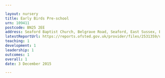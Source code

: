 ```yaml
---

layout: nursery
title: Early Birds Pre-school
urn: 109411
postcode: BN25 2EE
address: Seaford Baptist Church, Belgrave Road, Seaford, East Sussex, BN25 2EE
latestReportUrl: https://reports.ofsted.gov.uk/provider/files/2531359/urn/109411.pdf
teaching: 1
development: 1
leadership: 1
outcomes: 1
overall: 1
date: 3 December 2015

---
```

